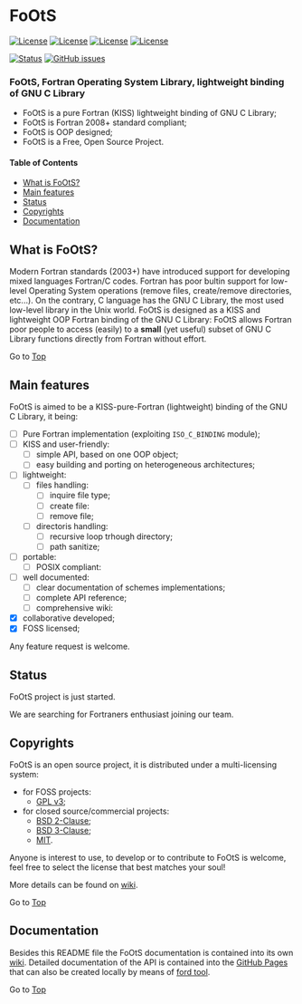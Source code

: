 <a name="top"></a>

# FoOtS

[![License](https://img.shields.io/badge/license-GNU%20GeneraL%20Public%20License%20v3,%20GPLv3-blue.svg)]()
[![License](https://img.shields.io/badge/license-BSD2-red.svg)]()
[![License](https://img.shields.io/badge/license-BSD3-red.svg)]()
[![License](https://img.shields.io/badge/license-MIT-red.svg)]()

[![Status](https://img.shields.io/badge/status-alpha-orange.svg)]()
[![GitHub issues](https://img.shields.io/github/issues/Fortran-FOSS-Programmers/FoOtS.svg)]()

### FoOtS, Fortran Operating System Library, lightweight binding of GNU C Library 

- FoOtS is a pure Fortran (KISS) lightweight binding of GNU C Library;
- FoOtS is Fortran 2008+ standard compliant;
- FoOtS is OOP designed;
- FoOtS is a Free, Open Source Project.

#### Table of Contents

+ [What is FoOtS?](#what-is-FoOtS?)
+ [Main features](#main-features)
+ [Status](#status)
+ [Copyrights](#copyrights)
+ [Documentation](#documentation)

## What is FoOtS?

Modern Fortran standards (2003+) have introduced support for developing mixed languages Fortran/C codes. Fortran has poor bultin support for low-level Operating System operations (remove files, create/remove directories, etc...). On the contrary, C language has the GNU C Library, the most used low-level library in the Unix world. FoOtS is designed as a KISS and lightweight OOP Fortran binding of the GNU C Library: FoOtS allows Fortran poor people to access (easily) to a **small** (yet useful) subset of GNU C Library functions directly from Fortran without effort. 

Go to [Top](#top)

## Main features

FoOtS is aimed to be a KISS-pure-Fortran (lightweight) binding of the GNU C Library, it being:

+ [ ] Pure Fortran implementation (exploiting `ISO_C_BINDING` module);
+ [ ] KISS and user-friendly:
    + [ ] simple API, based on one OOP object;
    + [ ] easy building and porting on heterogeneous architectures;
+ [ ] lightweight:
    + [ ] files handling:
        + [ ] inquire file type;
        + [ ] create file:
        + [ ] remove file;
    + [ ] directoris handling:
        + [ ] recursive loop trhough directory;
        + [ ] path sanitize;
+ [ ] portable:
    + [ ] POSIX compliant:
+ [ ] well documented:
    + [ ] clear documentation of schemes implementations;
    + [ ] complete API reference;
    + [ ] comprehensive wiki:
+ [x] collaborative developed;
+ [x] FOSS licensed;

Any feature request is welcome.

## Status

FoOtS project is just started.

We are searching for Fortraners enthusiast joining our team.

## Copyrights

FoOtS is an open source project, it is distributed under a multi-licensing system:

+ for FOSS projects:
  - [GPL v3](http://www.gnu.org/licenses/gpl-3.0.html);
+ for closed source/commercial projects:
  - [BSD 2-Clause](http://opensource.org/licenses/BSD-2-Clause);
  - [BSD 3-Clause](http://opensource.org/licenses/BSD-3-Clause);
  - [MIT](http://opensource.org/licenses/MIT).

Anyone is interest to use, to develop or to contribute to FoOtS is welcome, feel free to select the license that best matches your soul!

More details can be found on [wiki](https://github.com/Fortran-FOSS-Programmers/FoOtS/wiki/Copyrights).

Go to [Top](#top)

## Documentation

Besides this README file the FoOtS documentation is contained into its own [wiki](https://github.com/Fortran-FOSS-Programmers/FoOtS/wiki). Detailed documentation of the API is contained into the [GitHub Pages](http://Fortran-FOSS-Programmers.github.io/FoOtS/index.html) that can also be created locally by means of [ford tool](https://github.com/cmacmackin/ford).

Go to [Top](#top)
